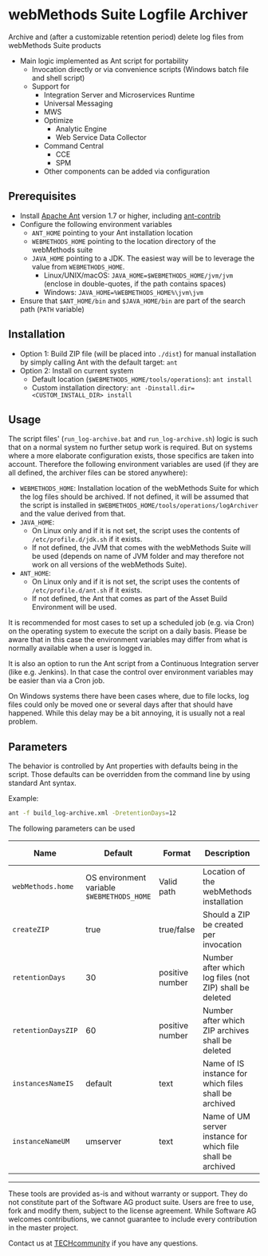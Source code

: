 # webMethods Suite Logfile Archiver

Archive and (after a customizable retention period) delete log files from webMethods Suite products

- Main logic implemented as Ant script for portability
  - Invocation directly or via convenience scripts (Windows batch file and shell script)
  - Support for
    - Integration Server and Microservices Runtime
    - Universal Messaging
    - MWS
    - Optimize
      - Analytic Engine
      - Web Service Data Collector
    - Command Central
      - CCE
      - SPM
    - Other components can be added via configuration

## Prerequisites

- Install [Apache Ant](https://ant.apache.org) version 1.7 or higher, including [ant-contrib](http://ant-contrib.sourceforge.net/)
- Configure the following environment variables
  - `ANT_HOME` pointing to your Ant installation location
  - `WEBMETHODS_HOME` pointing to the location directory of the webMethods suite
  - `JAVA_HOME` pointing to a JDK. The easiest way will be to leverage the value from `WEBMETHODS_HOME`.
    - Linux/UNIX/macOS:  `JAVA_HOME=$WEBMETHODS_HOME/jvm/jvm` (enclose in double-quotes, if the path contains spaces)
    - Windows: `JAVA_HOME=%WEBMETHODS_HOME%\jvm\jvm`
- Ensure that `$ANT_HOME/bin` and `$JAVA_HOME/bin` are part of the search path (`PATH` variable)

## Installation

- Option 1: Build ZIP file (will be placed into `./dist`) for manual installation by simply calling Ant with the default target: `ant`
- Option 2: Install on current system
  - Default location (`$WEBMETHODS_HOME/tools/operations`): `ant install`
  - Custom installation directory: `ant -Dinstall.dir=<CUSTOM_INSTALL_DIR> install`

## Usage

The script files' (`run_log-archive.bat` and `run_log-archive.sh`) logic is such that on a normal system no further setup work is required. But on systems where a more elaborate configuration exists, those specifics are taken into account. Therefore the following environment variables are used (if they are all defined, the archiver files can be stored anywhere):

- `WEBMETHODS_HOME`: Installation location of the webMethods Suite for which the log files should be archived. If not defined, it will be assumed that the script is installed in `$WEBMETHODS_HOME/tools/operations/logArchiver` and the value derived from that.
- `JAVA_HOME`:
  - On Linux only and if it is not set, the script uses the contents of `/etc/profile.d/jdk.sh` if it exists.
  - If not defined, the JVM that comes with the webMethods Suite will be used (depends on name of JVM folder and may therefore not work on all versions of the webMethods Suite).
- `ANT_HOME`:
  - On Linux only and if it is not set, the script uses the contents of `/etc/profile.d/ant.sh` if it exists.
  - If not defined, the Ant that comes as part of the Asset Build Environment will be used.

It is recommended for most cases to set up a scheduled job (e.g. via Cron) on the operating system to execute the script on a daily basis. Please be aware that in this case the environment variables may differ from what is normally available when a user is logged in.

It is also an option to run the Ant script from a Continuous Integration server (like e.g. Jenkins). In that case the control over environment variables may be easier than via a Cron job.

On Windows systems there have been cases where, due to file locks, log files could only be moved one or several days after that should have happened. While this delay may be a bit annoying, it is usually not a real problem.
  
## Parameters

The behavior is controlled by Ant properties with defaults being in the script. Those defaults can be overridden from the command line by using standard Ant syntax.

Example:

```bash
ant -f build_log-archive.xml -DretentionDays=12
```

The following parameters can be used

| Name | Default | Format | Description | Min. Version |
| ---  | ---     | ---    | ---         | ---          |
| `webMethods.home` | OS environment variable `$WEBMETHODS_HOME` | Valid path | Location of the webMethods installation | 1.0 |
| `createZIP` | true | true/false | Should a ZIP be created per invocation | 1.1 |
| `retentionDays` | 30 | positive number | Number after which log files (not ZIP) shall be deleted | 1.0 |
| `retentionDaysZIP` | 60 | positive number | Number after which ZIP archives shall be deleted | 1.1 |
| `instancesNameIS` | default | text | Name of IS instance for which files shall be archived | 1.1 |
| `instanceNameUM` | umserver | text | Name of UM server instance for which file shall be archived | 1.2 |

______________________
These tools are provided as-is and without warranty or support. They do not constitute part of the Software AG product suite. Users are free to use, fork and modify them, subject to the license agreement. While Software AG welcomes contributions, we cannot guarantee to include every contribution in the master project.

Contact us at [TECHcommunity](mailto:technologycommunity@softwareag.com?subject=Github/SoftwareAG) if you have any questions.
